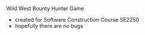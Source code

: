 Wild West Bounty Hunter Game
- created for Software Construction Course SE2250
- hopefully there are no bugs

